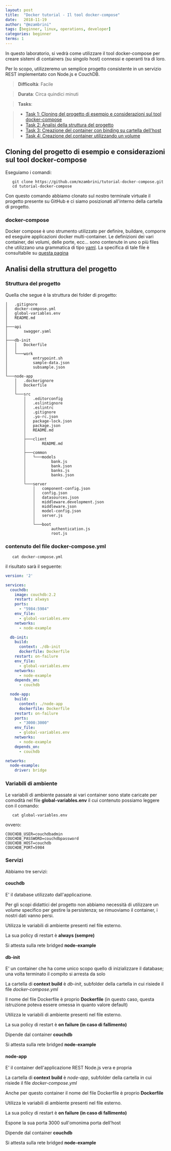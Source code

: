 ```yaml
---
layout: post
title:  "Docker tutorial - Il tool docker-compose"
date:   2018-11-19
author: "@mzambrini"
tags: [beginner, linux, operations, developer]
categories: beginner
terms: 1
---
```


In questo laboratorio, si vedrà come utilizzare il tool docker-compose per creare sistemi di containers (su singolo host) connessi e operanti tra di loro.

Per lo scopo, utilizzeremo un semplice progetto consistente in un servizio REST implementato con Node.js e CouchDB.

> **Difficoltà**: Facile

> **Durata**: Circa quindici minuti

> **Tasks**:
>

> * [Task 1: Cloning del progetto di esempio e considerazioni sul tool docker-compose](#Task_1)
> * [Task 2: Analisi della struttura del progetto](#Task_2)
> * [Task 3: Creazione del container con binding su cartella dell'host](#Task_3)
> * [Task 4: Creazione del container utilizzando un volume](#Task_4)

## <a name="Task_1"></a>Cloning del progetto di esempio e considerazioni sul tool docker-compose

Eseguiamo i comandi:
```.term1
   git clone https://github.com/mzambrini/tutorial-docker-compose.git
   cd tutorial-docker-compose
```
Con questo comando abbiamo clonato sul nostro terminale virtuale il progetto presente su GitHub e ci siamo posizionati all'interno della cartella di progetto.

### docker-compose
Docker compose è uno strumento utilizzato per definire, buildare, comporre ed eseguire applicazioni docker multi-container.
Le definizioni dei vari container, dei volumi, delle porte, ecc... sono contenute in uno o più files che utilizzano una grammatica di tipo [yaml](http://yaml.org/).
La specifica di tale file è consultabile su [questa pagina](https://docs.docker.com/compose/compose-file/)

## <a name="Task_2"></a>Analisi della struttura del progetto

### Struttura del progetto
Quella che segue è la struttura dei folder di progetto:
```
│   .gitignore
│   docker-compose.yml
│   global-variables.env
│   README.md
│
├───api
│       swagger.yaml
│
├───db-init
│   │   Dockerfile
│   │
│   └───work
│           entrypoint.sh
│           sample-data.json
│           subsample.json
│
└───node-app
    │   .dockerignore
    │   Dockerfile
    │
    └───src
        │   .editorconfig
        │   .eslintignore
        │   .eslintrc
        │   .gitignore
        │   .yo-rc.json
        │   package-lock.json
        │   package.json
        │   README.md
        │
        ├───client
        │       README.md
        │
        ├───common
        │   └───models
        │           bank.js
        │           bank.json
        │           banks.js
        │           banks.json
        │
        └───server
            │   component-config.json
            │   config.json
            │   datasources.json
            │   middleware.development.json
            │   middleware.json
            │   model-config.json
            │   server.js
            │
            └───boot
                    authentication.js
                    root.js
```

### contenuto del file docker-compose.yml

```.term1
   cat docker-compose.yml
```
il risultato sarà il seguente:
```yaml
version: '2'

services:
  couchdb:
    image: couchdb:2.2
    restart: always
    ports:
      - "5984:5984"
    env_file:
      - global-variables.env
    networks:
      - node-example

  db-init:
    build:
      context: ./db-init
      dockerfile: Dockerfile
    restart: on-failure
    env_file:
      - global-variables.env
    networks:
      - node-example
    depends_on:
      - couchdb

  node-app:
    build:
      context: ./node-app
      dockerfile: Dockerfile
    restart: on-failure
    ports:
      - "3000:3000"
    env_file:
      - global-variables.env
    networks:
      - node-example
    depends_on:
      - couchdb

networks:
  node-example:
    driver: bridge
```

### Variabili di ambiente
Le variabili di ambiente passate ai vari container sono state caricate per comodità nel file **global-variables.env** il cui contenuto possiamo leggere con il comando:

```.term1
   cat global-variables.env
```
ovvero:
```
COUCHDB_USER=couchdbadmin
COUCHDB_PASSWORD=couchdbpassword
COUCHDB_HOST=couchdb
COUCHDB_PORT=5984
```

### Servizi
Abbiamo tre servizi:

#### couchdb
E' il database utilizzato dall'applicazione.

Per gli scopi didattici del progetto non abbiamo necessità di utilizzare un *volume* specifico per gestire la persistenza; se rimuoviamo il container, i nostri dati vanno persi.

Utilizza le variabili di ambiente presenti nel file esterno.
  
La sua policy di restart è **always (sempre)**

Si attesta sulla rete bridged **node-example**


#### db-init
E' un container che ha come unico scopo quello di inizializzare il database; una volta terminato il compito si arresta da solo

La cartella di **context build** è *db-init*, subfolder della cartella in cui risiede il file *docker-compose.yml*

Il nome del file Dockerfile è proprio **Dockerfile** (in questo caso, questa istruzione poteva essere omessa in quanto valore default)

Utilizza le variabili di ambiente presenti nel file esterno.
  
La sua policy di restart è **on failure (in caso di fallimento)** 

Dipende dal container **couchdb**

Si attesta sulla rete bridged **node-example**


#### node-app
E' il container dell'applicazione REST Node.js vera e propria

La cartella di **context build** è *node-app*, subfolder della cartella in cui risiede il file *docker-compose.yml*

Anche per questo container il nome del file Dockerfile è proprio **Dockerfile**

Utilizza le variabili di ambiente presenti nel file esterno.
  
La sua policy di restart è **on failure (in caso di fallimento)** 

Espone la sua porta 3000 sull'omonima porta dell'host

Dipende dal container **couchdb**

Si attesta sulla rete bridged **node-example**


